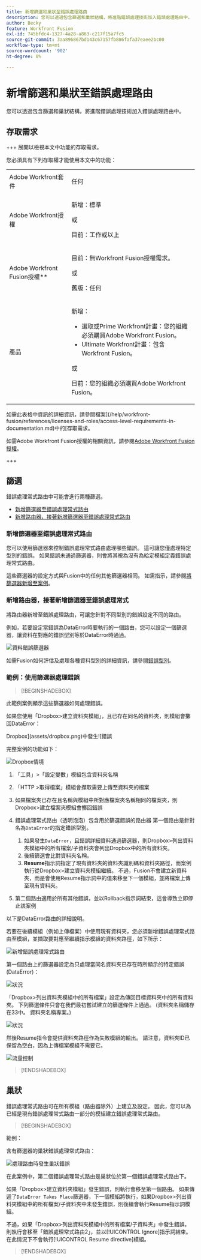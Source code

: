 ```yaml
---
title: 新增篩選和巢狀至錯誤處理路由
description: 您可以透過包含篩選和巢狀結構，將進階錯誤處理技術加入錯誤處理路由中。
author: Becky
feature: Workfront Fusion
exl-id: 745bfdc4-1327-4a28-a863-c217f15a7fc5
source-git-commit: 3aa896867bd143c67157fb886fafa37eaee2bc00
workflow-type: tm+mt
source-wordcount: '902'
ht-degree: 0%

---
```


# 新增篩選和巢狀至錯誤處理路由

您可以透過包含篩選和巢狀結構，將進階錯誤處理技術加入錯誤處理路由中。

## 存取需求

+++ 展開以檢視本文中功能的存取需求。

您必須具有下列存取權才能使用本文中的功能：

<table style="table-layout:auto">
 <col> 
 <col> 
 <tbody> 
  <tr> 
   <td role="rowheader">Adobe Workfront套件 
   <td> <p>任何</p> </td> 
  </tr> 
  <tr data-mc-conditions=""> 
   <td role="rowheader">Adobe Workfront授權</td> 
   <td> <p>新增：標準</p><p>或</p><p>目前：工作或以上</p> </td> 
  </tr> 
  <tr> 
   <td role="rowheader">Adobe Workfront Fusion授權**</td> 
   <td>
   <p>目前：無Workfront Fusion授權需求。</p>
   <p>或</p>
   <p>舊版：任何 </p>
   </td> 
  </tr> 
  <tr> 
   <td role="rowheader">產品</td> 
   <td>
   <p>新增：</p> <ul><li>選取或Prime Workfront計畫：您的組織必須購買Adobe Workfront Fusion。</li><li>Ultimate Workfront計畫：包含Workfront Fusion。</li></ul>
   <p>或</p>
   <p>目前：您的組織必須購買Adobe Workfront Fusion。</p>
   </td> 
  </tr>
 </tbody> 
</table>

如需此表格中資訊的詳細資訊，請參閱檔案](/help/workfront-fusion/references/licenses-and-roles/access-level-requirements-in-documentation.md)中的[存取需求。

如需Adobe Workfront Fusion授權的相關資訊，請參閱[Adobe Workfront Fusion授權](/help/workfront-fusion/set-up-and-manage-workfront-fusion/licensing-operations-overview/license-automation-vs-integration.md)。

+++

## 篩選

錯誤處理常式路由中可能會進行兩種篩選。

* [新增篩選器至錯誤處理常式路由](#add-a-filter-to-the-error-handler-route)
* [新增路由器，接著新增篩選器至錯誤處理常式路由](#add-a-router-followed-by-filters-to-the-error-handler)

### 新增篩選器至錯誤處理常式路由

您可以使用篩選器來控制錯誤處理常式路由處理哪些錯誤。 這可讓您僅處理特定型別的錯誤。 如果錯誤未通過篩選器，則會將其視為沒有為給定模組定義錯誤處理常式路由。

這些篩選器的設定方式與Fusion中的任何其他篩選器相同。 如需指示，請參閱[將篩選器新增至案例](/help/workfront-fusion/create-scenarios/add-modules/add-a-filter-to-a-scenario.md)。

### 新增路由器，接著新增篩選器至錯誤處理常式

將路由器新增至錯誤處理路由，可讓您針對不同型別的錯誤設定不同的路由。

例如，若要設定當錯誤為DataError時要執行的一個路由，您可以設定一個篩選器，讓資料在對應的錯誤型別等於DataError時通過。

![資料錯誤篩選器](assets/filter-dataerror.png)

如需Fusion如何評估及處理各種資料型別的詳細資訊，請參閱[錯誤型別](/help/workfront-fusion/references/errors/error-processing.md)。

### 範例：使用篩選器處理錯誤

>[!BEGINSHADEBOX]

此範例案例顯示這些篩選器如何處理錯誤。

如果您使用「Dropbox>建立資料夾模組」，且已存在同名的資料夾，則模組會擲回DataError：

Dropbox](assets/dropbox.png)中發生![錯誤

完整案例的功能如下：

![Dropbox情境](assets/dropbox-scenario.png)

1. 「工具」>「設定變數」模組包含資料夾名稱
1. 「HTTP >取得檔案」模組會擷取需要上傳至資料夾的檔案
1. 如果檔案夾已存在且名稱與模組中所對應檔案夾名稱相同的檔案夾，則Dropbox>建立檔案夾模組會擲回錯誤
1. 錯誤處理常式路由（透明泡泡）包含用於篩選錯誤的路由器
第一個路由是針對名為`DataError`的指定錯誤型別。

   1. 如果發生`DataError`，且錯誤詳細資料通過篩選器，則Dropbox>列出資料夾模組中的所有檔案/子資料夾會列出Dropbox中的所有資料夾。
   1. 後續篩選會比對資料夾名稱。
   1. **Resume**&#x200B;指示詞指定了現有資料夾的資料夾識別碼和資料夾路徑，而案例執行從Dropbox>建立資料夾模組繼續。 不過，Fusion不會建立新資料夾，而是會使用Resume指示詞中的值來移至下一個模組，並將檔案上傳至現有資料夾。

1. 第二個路由適用於所有其他錯誤，並以Rollback指示詞結束，這會導致立即停止該案例

以下是DataError路由的詳細說明。

若要在後續模組（例如上傳檔案）中使用現有資料夾，您必須新增錯誤處理常式路由至模組，並擷取要對應至繼續指示模組的資料夾路徑，如下所示：

![新增錯誤處理常式路由](assets/add-error-handler-route.png)

第一個路由上的篩選器設定為只處理當同名資料夾已存在時所顯示的特定錯誤(DataError)：

![狀況](assets/condition.png)

「Dropbox>列出資料夾模組中的所有檔案」設定為傳回目標資料夾中的所有資料夾。 下列篩選條件只會在我們最初嘗試建立的篩選條件上通過。 (資料夾名稱儲存在33中。 資料夾名稱專案。)

![狀況](assets/condition2.png)

然後Resume指令會提供資料夾路徑作為失敗模組的輸出。 請注意，資料夾ID已保留為空白，因為上傳檔案模組不需要它。

![流量控制](assets/flow-control.png)

>[!ENDSHADEBOX]

## 巢狀

錯誤處理常式路由可在所有模組（路由器除外）上建立及設定。 因此，您可以為已經是現有錯誤處理常式路由一部分的模組建立錯誤處理常式路由。

>[!BEGINSHADEBOX]

範例：

含有篩選器的巢狀錯誤處理常式路由：

![處理路由時發生巢狀錯誤](assets/nested-error-handling-route.png)

在此案例中，第二個錯誤處理常式路由是巢狀位於第一個錯誤處理常式路由下。

如果「Dropbox>建立資料夾模組」發生錯誤，則執行會移至第一個路由。 如果傳遞了`DataError Takes Place`篩選器，下一個模組將執行，如果Dropbox>列出資料夾模組中的所有檔案/子資料夾中未發生錯誤，則後續會執行Resume指示詞模組。

不過，如果「Dropbox>列出資料夾模組中的所有檔案/子資料夾」中發生錯誤，則執行會移至「錯誤處理常式路由2」，並以[!UICONTROL Ignore]指示詞結束。 在此情況下不會執行[!UICONTROL Resume directive]模組。

>[!ENDSHADEBOX]

